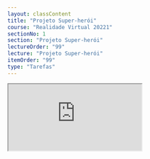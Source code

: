 ```yaml
---
layout: classContent
title: "Projeto Super-herói"
course: "Realidade Virtual 20221"
sectionNo: 1
section: "Projeto Super-herói"
lectureOrder: "99"
lecture: "Projeto Super-herói"
itemOrder: "99"
type: "Tarefas"
---
```


<iframe src="https://docs.google.com/document/d/e/2PACX-1vQN-FU7iXwmwd1OYS2JE8inXZ4ha9907nSj2b7-edaq06GsyoVh3v2Qlf06uEA9AA/pub?embedded=true"></iframe>